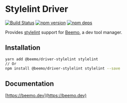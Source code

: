 # Stylelint Driver

[![Build Status](https://github.com/beemojs/beemo/workflows/Build/badge.svg)](https://github.com/beemojs/beemo/actions?query=branch%3Amaster)
[![npm version](https://badge.fury.io/js/%40beemo%2Fdriver-stylelint.svg)](https://www.npmjs.com/package/@beemo/driver-stylelint)
[![npm deps](https://david-dm.org/beemojs/beemo.svg?path=packages/driver-stylelint)](https://www.npmjs.com/package/@beemo/driver-stylelint)

Provides [stylelint](https://github.com/stylelint/stylelint) support for
[Beemo](https://github.com/beemojs/beemo), a dev tool manager.

## Installation

```bash
yarn add @beemo/driver-stylelint stylelint
// Or
npm install @beemo/driver-stylelint stylelint --save
```

## Documentation

[https://beemo.dev](https://beemo.dev)
